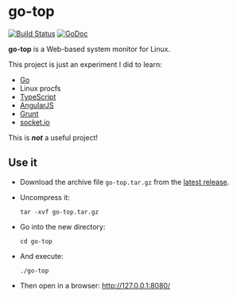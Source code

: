 # go-top

[![Build Status](https://travis-ci.org/olivierlemasle/go-top.svg?branch=master)](https://travis-ci.org/olivierlemasle/go-top)
[![GoDoc](https://godoc.org/github.com/olivierlemasle/go-top?status.svg)](https://godoc.org/github.com/olivierlemasle/go-top)

__go-top__ is a Web-based system monitor for Linux.

This project is just an experiment I did to learn:

- [Go](https://golang.org/)
- Linux procfs
- [TypeScript](http://www.typescriptlang.org/)
- [AngularJS](https://angularjs.org/)
- [Grunt](http://gruntjs.com/)
- [socket.io](http://socket.io/)

This is ___not___ a useful project!

## Use it ##

- Download the archive file `go-top.tar.gz` from the
  [latest release](https://github.com/olivierlemasle/go-top/releases/latest).

- Uncompress it:

      tar -xvf go-top.tar.gz

- Go into the new directory:

      cd go-top

- And execute:

      ./go-top

- Then open in a browser: http://127.0.0.1:8080/

